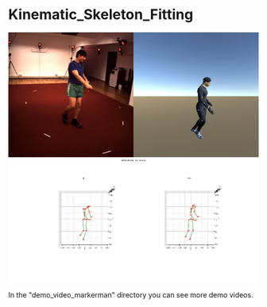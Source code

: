 # Kinematic_Skeleton_Fitting

![image](https://github.com/ChenyuGao/Kinematic_Skeleton_Fitting/blob/master/demo_video_markerman/demo_image.png)

In the "demo_video_markerman" directory you can see more demo videos.
